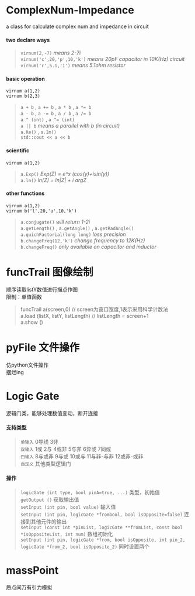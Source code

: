 # **ComplexNum-Impedance**
a class for calculate complex num and impedance in circuit  
#### two declare ways
>``virnum(2,-7)`` _means 2-7i_\
>``virnum('c',20,'p',10,'k')`` _means 20pF capacitor in 10K(Hz) circuit_\
>``virnum('r',5.1,'1')`` _means 5.1ohm resistor_
#### basic operation
``virnum a(1,2)``\
``virnum b(2,3)``
>``a + b`` , ``a += b`` , ``a * b`` , ``a *= b``\
>``a - b`` , ``a -= b`` , ``a / b`` , ``a /= b``\
>``a ^ (int)`` , ``a ^= (int)``\
>``a || b`` _means a parallel with b (in circuit)_\
>``a.Re()`` , ``a.Im()``\
>``std::cout << a << b``
#### scientific
``virnum a(1,2)``
>``a.Exp()`` _Exp(Z) = e^x (cos(y)+isin(y))_\
>``a.ln()`` _ln(Z) = ln|Z| + i argZ_
#### other functions
``virnum a(1,2)``\
``virnum b('l',20,'u',10,'k')``
>``a.conjugate()`` _will return 1-2i_\
>``a.getLength()`` , ``a.getAngle()`` , ``a.getRadAngle()``\
>``a.quichFactorial(long long)`` _loss precision_\
>``b.changeFreq(12,'k')`` _change frequency to 12K(Hz)_\
>``b.changeFreq()`` _only available on capacitor and inductor_
# **funcTrail 图像绘制**
顺序读取listY数值进行描点作图\
限制：单值函数
> funcTrail a(screen,0) // screen为窗口宽度,1表示采用科学计数法\
> a.load (listX, listY, listLength) // listLength = screen+1 \
> a.show ()
# **pyFile 文件操作**
仿python文件操作\
摆烂ing
# **Logic Gate**
逻辑门类，能够处理数值变动，断开连接
#### 支持类型
> ``单输入`` 0导线 3非\
> ``双输入`` 1或 2与 4或非 5与非 6异或 7同或\
> ``四输入`` 8与或非 9与或 10或与 11与非-与非 12或非-或非\
> ``自定义`` 其他类型逻辑门
#### 操作
>``logicGate (int type, bool pinA=true, ...)`` 类型，初始值\
>``getOutput ()`` 获取输出值\
>``setInput (int pin, bool value)`` 输入值\
>``setInput (int pin, logicGate *frombool, bool isOpposite=false)`` 连接到其他元件的输出\
>``setInput (const int *pinList, logicGate **fromList, const bool *isOppositeList, int num)`` 数组初始化\
>``setInput (int pin, logicGate *from, bool isOpposite, int pin_2, logicGate *from_2, bool isOpposite_2)`` 同时设置两个
# **massPoint**
质点间万有引力模拟
